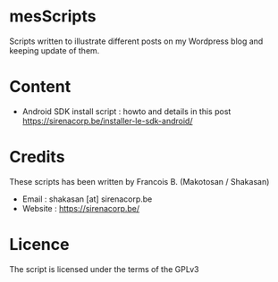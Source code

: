 mesScripts
==========

Scripts written to illustrate different posts on my Wordpress blog and keeping update of them.

Content
=======

* Android SDK install script : howto and details in this post https://sirenacorp.be/installer-le-sdk-android/

Credits
=======

These scripts has been written by Francois B. (Makotosan / Shakasan)
* Email : shakasan [at] sirenacorp.be
* Website : https://sirenacorp.be/

Licence
=======

The script is licensed under the terms of the GPLv3

